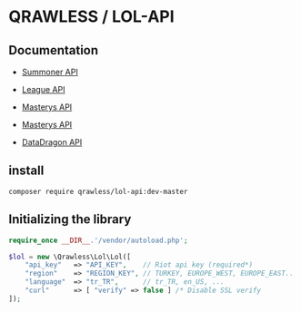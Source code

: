 # QRAWLESS / LOL-API

## Documentation
* [Summoner API](./docs/Summoner.md)
* [League API](./docs/League.md)
* [Masterys API](./docs/Masterys.md)
* [Masterys API](./docs/MatchList.md)
  

* [DataDragon API](./docs/DDragon.md)


install
------------------------
```
composer require qrawless/lol-api:dev-master
```
Initializing the library
------------------------
```php
require_once __DIR__.'/vendor/autoload.php';

$lol = new \Qrawless\Lol\Lol([
    "api_key"   => "API_KEY",    // Riot api key (required*)
    "region"    => "REGION_KEY", // TURKEY, EUROPE_WEST, EUROPE_EAST..  (default: EUROPE_WEST)
    "language"  => "tr_TR",      // tr_TR, en_US, ...                   (default: en_US)
    "curl"      => [ "verify" => false ] /* Disable SSL verify            (default: true) */
]);
```